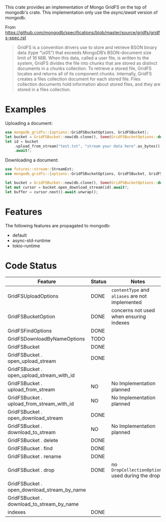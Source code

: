 This crate provides an implementation of Mongo GridFS on the top of mongodb's crate.
This implementation only use the _async/await_ version of mongodb. 

From https://github.com/mongodb/specifications/blob/master/source/gridfs/gridfs-spec.rst
> GridFS is a convention drivers use to store and retrieve BSON binary data (type “\x05”) that exceeds MongoDB’s BSON-document size limit of 16 MiB. When this data, called a user file, is written to the system, GridFS divides the file into chunks that are stored as distinct documents in a chunks collection. To retrieve a stored file, GridFS locates and returns all of its component chunks. Internally, GridFS creates a files collection document for each stored file. Files collection documents hold information about stored files, and they are stored in a files collection.
# Examples
Uploading a document:
 ```rust
 use mongodb_gridfs::{options::GridFSBucketOptions, GridFSBucket};
 let bucket = GridFSBucket::new(db.clone(), Some(GridFSBucketOptions::default()));
 let id = bucket
     .upload_from_stream("test.txt", "stream your data here".as_bytes(), None)
     .await?;
 ```
 Downloading a document:
 ```rust
use futures::stream::StreamExt;
use mongodb_gridfs::{options::GridFSBucketOptions, GridFSBucket, GridFSError};

let bucket = GridFSBucket::new(db.clone(), Some(GridFSBucketOptions::default()));
let mut cursor = bucket.open_download_stream(id).await?;
let buffer = cursor.next().await.unwrap();
 ```
# Features
The following features are propagated to mongodb:
- default
- async-std-runtime
- tokio-runtime
# Code Status
| Feature                                     | Status | Notes                                           |
| ------------------------------------------- | ------ | ----------------------------------------------- |
| GridFSUploadOptions                         | DONE   | `contentType` and `aliases` are not implemented |
| GridFSBucketOption                          | DONE   | concerns not used when ensuring indexes         |
| GridFSFindOptions                           | DONE   |                                                 |
| GridFSDownloadByNameOptions                 | TODO   |                                                 |
| GridFSBucket                                | DONE   |                                                 |
| GridFSBucket . open_upload_stream           | DONE   |                                                 |
| GridFSBucket . open_upload_stream_with_id   |        |                                                 |
| GridFSBucket . upload_from_stream           | NO     | No Implementation planned                       |
| GridFSBucket . upload_from_stream_with_id   | NO     | No Implementation planned                       |
| GridFSBucket . open_download_stream         | DONE   |                                                 |
| GridFSBucket . download_to_stream           | NO     | No Implementation planned                       |
| GridFSBucket . delete                       | DONE   |                                                 |
| GridFSBucket . find                         | DONE   |                                                 |
| GridFSBucket . rename                       | DONE   |                                                 |
| GridFSBucket . drop                         | DONE   | no `DropCollectionOptions` used during the drop |
| GridFSBucket . open_download_stream_by_name |        |                                                 |
| GridFSBucket . download_to_stream_by_name   |        |                                                 |
| indexes                                     | DONE   |                                                 |

